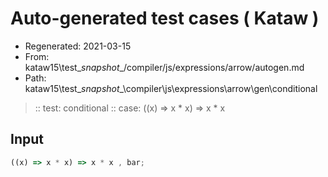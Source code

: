 # Auto-generated test cases ( Kataw )
- Regenerated: 2021-03-15
- From: kataw15\test\__snapshot__/compiler/js/expressions/arrow/autogen.md
- Path: kataw15\test\__snapshot__\compiler\js\expressions\arrow\gen\conditional
> :: test: conditional
> :: case: ((x) => x * x) => x * x
## Input

`````js
((x) => x * x) => x * x , bar;
`````
